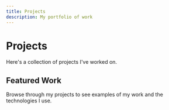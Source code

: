 ```yaml
---
title: Projects
description: My portfolio of work
---
```


# Projects

Here's a collection of projects I've worked on.

## Featured Work

Browse through my projects to see examples of my work and the technologies I use.
